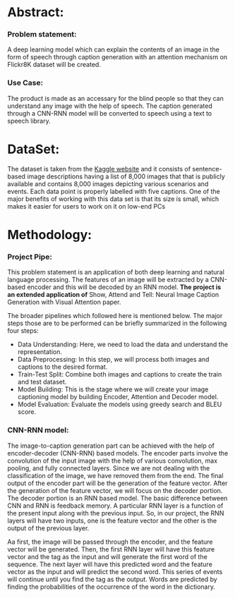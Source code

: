 # Abstract:
### Problem statement: 
A deep learning model which can explain the contents of an image in the form of speech through caption generation with an attention mechanism on Flickr8K dataset will be created. 

### Use Case: 
The product is made as an accessary for the blind people so that they can understand any image with the help of speech. The caption generated through a CNN-RNN model will be converted to speech using a text to speech library. 
 

# DataSet:  
The dataset is taken from the [Kaggle website](https://www.kaggle.com/datasets/adityajn105/flickr8k) and it consists of sentence-based image descriptions having a list of 8,000 images that that is publicly available and contains 8,000 images depicting various scenarios and events. Each data point is properly labelled with five captions. One of the major benefits of working with this data set is that its size is small, which makes it easier for users to work on it on low-end PCs
 

# Methodology:
### Project Pipe:
This problem statement is an application of both deep learning and natural language processing. The features of an image will be extracted by a CNN-based encoder and this will be decoded by an RNN model. <b>The project is an extended application of</b> Show, Attend and Tell: Neural Image Caption Generation with Visual Attention paper.

The broader pipelines which followed here is mentioned below. The major steps those are to be performed can be briefly summarized in the following four steps:
*	Data Understanding: Here, we need to load the data and understand the representation.
*	Data Preprocessing: In this step, we will process both images and captions to the desired format.
*	Train-Test Split: Combine both images and captions to create the train and test dataset.
*	Model Building: This is the stage where we will create your image captioning model by building Encoder, Attention and Decoder model.
*	Model Evaluation: Evaluate the models using greedy search and BLEU score.

### CNN-RNN model:
The image-to-caption generation part can be achieved with the help of encoder-decoder (CNN-RNN) based models. The encoder parts involve the convolution of the input image with the help of various convolution, max pooling, and fully connected layers. Since we are not dealing with the classification of the image, we have removed them from the end. The final output of the encoder part will be the generation of the feature vector.
After the generation of the feature vector, we will focus on the decoder portion. The decoder portion is an RNN based model. The basic difference between CNN and RNN is feedback memory. A particular RNN layer is a function of the present input along with the previous input. So, in our project, the RNN layers will have two inputs, one is the feature vector and the other is the output of the previous layer.
 
Aa first, the image will be passed through the encoder, and the feature vector will be generated. Then, the first RNN layer will have this feature vector and the <start> tag as the input and will generate the first word of the sequence. The next layer will have this predicted word and the feature vector as the input and will predict the second word. This series of events will continue until you find the <end> tag as the output. Words are predicted by finding the probabilities of the occurrence of the word in the dictionary.
